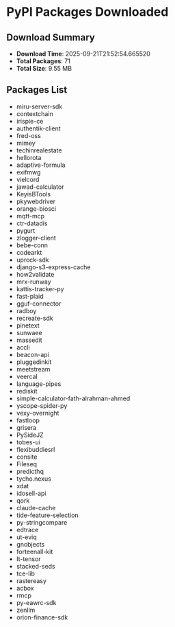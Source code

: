# PyPI Packages Downloaded

## Download Summary
- **Download Time**: 2025-09-21T21:52:54.665520
- **Total Packages**: 71
- **Total Size**: 9.55 MB

## Packages List
- miru-server-sdk
- contextchain
- irispie-ce
- authentik-client
- fred-oss
- mimey
- techinrealestate
- hellorota
- adaptive-formula
- exifmwg
- vielcord
- jawad-calculator
- KeyisBTools
- pkywebdriver
- orange-biosci
- mqtt-mcp
- ctr-datadis
- pygurt
- zlogger-client
- bebe-conn
- codearkt
- uprock-sdk
- django-s3-express-cache
- how2validate
- mrx-runway
- kattis-tracker-py
- fast-plaid
- gguf-connector
- radboy
- recreate-sdk
- pinetext
- sunwaee
- massedit
- accli
- beacon-api
- pluggedinkit
- meetstream
- veercal
- language-pipes
- rediskit
- simple-calculator-fath-alrahman-ahmed
- yscope-spider-py
- vexy-overnight
- fastloop
- grisera
- PySideJZ
- tobes-ui
- flexibuddiesrl
- consite
- Fileseq
- predicthq
- tycho.nexus
- xdat
- idosell-api
- qork
- claude-cache
- tide-feature-selection
- py-stringcompare
- edtrace
- ut-eviq
- gnobjects
- forteenall-kit
- lt-tensor
- stacked-seds
- tce-lib
- rastereasy
- acbox
- rmcp
- py-eawrc-sdk
- zenllm
- orion-finance-sdk
